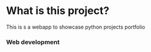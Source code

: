 # What is this project?
This is s a webapp to showcase python projects portfolio

### Web development
